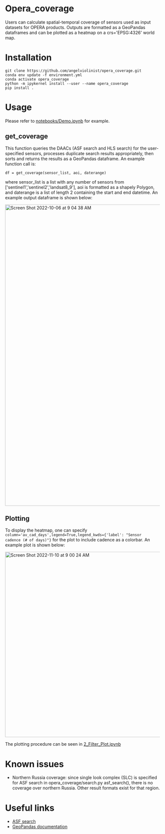 # Opera_coverage

Users can calculate spatial-temporal coverage of sensors used as input datasets for OPERA products. Outputs are formatted as a GeoPandas dataframes and can be plotted as a heatmap on a crs='EPSG:4326' world map.


# Installation

```
git clone https://github.com/angelviolinist/opera_coverage.git
conda env update -f environment.yml
conda activate opera_coverage
python -m ipykernel install --user --name opera_coverage
pip install .
```

# Usage

Please refer to [notebooks/Demo.ipynb](https://github.com/OPERA-Cal-Val/opera_coverage/blob/main/notebooks/Demo.ipynb) for example.

## get_coverage

This function queries the DAACs (ASF search and HLS search) for the user-specified sensors, processes duplicate search results appropriately, then sorts and returns the results as a GeoPandas dataframe. An example function call is:

```
df = get_coverage(sensor_list, aoi, daterange)
```
where sensor_list is a list with any number of sensors from ['sentinel1','sentinel2','landsat8_9'], aoi is formatted as a shapely Polygon, and daterange is a list of length 2 containing the start and end datetime. An example output dataframe is shown below:

<img width="982" alt="Screen Shot 2022-10-06 at 9 04 38 AM" src="https://user-images.githubusercontent.com/48765984/194362964-3b1de065-7250-43db-9071-39c01f7e79cc.png">

<!-- Please refer to notebooks/Basic Demo.ipynb for an example workflow of the below two functions.

## get_area_coverage

This function is used when the user intends to run multiple searches over a broad area of interest. It queries the DAACs (ASF search and HLS search) for all available sensors in this package, processes duplicate search results appropriately, then sorts and returns the results as a GeoPandas dataframe. An example function call is:

```
df = get_area_coverage(aoi, daterange, x_res = 1, y_res = 1, radius = 0.1)
```

where aoi is formatted as a shapely Polygon, daterange as a list of length 2 containing the start and end datetime, x_res and y_res are the resolution in latitude and longitude degrees as floats, and radius of search area per query as a float. More explicitly, the function call can be written as:

```
df = get_area_coverage(shapely.geometry.Polygon(([-119, 38],[-116,38],[-116, 40],[-119,40],[-119,38])), [datetime.datetime(2022,1,1), datetime.datetime(2022,2,1)], x_res = 1, y_res = 1, radius = 0.1)
```

## get_boxes

This is the main function that takes the dataframe returned from get_area_coverage and returns a different GeoPandas dataframe that can be plotted with the GeoPandas built-in .plot() function to display the coverage as an array of 1 degree by 1 degree squares. An example function call is:

```
df_box = get_boxes(df)
```
where df is a GeoPandas dataframe from get_area_coverage.

## separate_sensors

After running get_boxes, results from specific sensors can be filtered out by calling this function:
```
df = separate_sensors(all_sensors_df, sensor_list)
```
where all_sensors_df is the GeoDataFrame with all sensor acquisitions, sensor_list is the list of sensors the user wants results for, and df is the GeoDataFrame output with only acquisitions from those sensors. -->

## Plotting

To display the heatmap, one can specify <code>column='av_cad_days',legend=True,legend_kwds={'label': "Sensor cadence (# of days)"}</code> for the plot to include cadence as a colorbar. An example plot is shown below:

<img width="604" alt="Screen Shot 2022-11-10 at 9 00 24 AM" src="https://user-images.githubusercontent.com/48765984/201159134-9304f545-6506-49b6-9672-222eb17b2425.png">

The plotting procedure can be seen in [2_Filter_Plot.ipynb](https://github.com/OPERA-Cal-Val/opera_coverage/blob/main/global_temporal_sampling_analysis/2_Filter_Plot.ipynb)

# Known issues

  - Northern Russia coverage: since single look complex (SLC) is specified for ASF search in opera_coverage/search.py asf_search(), there is no coverage over northern Russia. Other result formats exist for that region.

# Useful links

  - [ASF search](https://search.asf.alaska.edu/#/)
  - [GeoPandas documentation](https://geopandas.org/en/stable/docs/user_guide.html)
